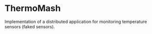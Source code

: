 ThermoMash
==========

Implementation of a distributed application for monitoring temperature sensors (faked sensors).